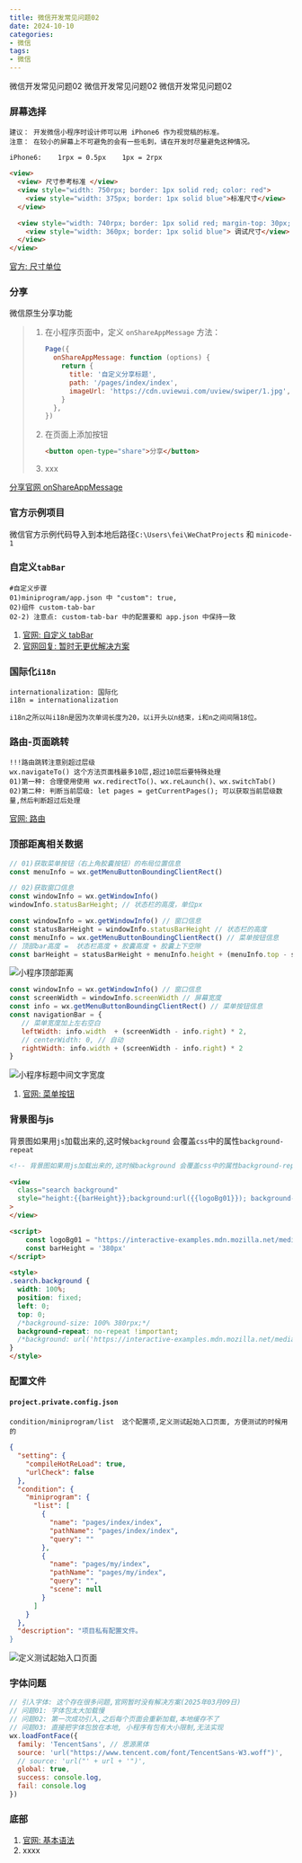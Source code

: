 ```yaml
---
title: 微信开发常见问题02
date: 2024-10-10
categories: 
- 微信
tags:
- 微信
---
```

微信开发常见问题02
微信开发常见问题02
微信开发常见问题02

<!-- more -->

### 屏幕选择

```wiki
建议： 开发微信小程序时设计师可以用 iPhone6 作为视觉稿的标准。
注意： 在较小的屏幕上不可避免的会有一些毛刺，请在开发时尽量避免这种情况。

iPhone6:	1rpx = 0.5px	1px = 2rpx
```

```html
<view>
  <view> 尺寸参考标准 </view>
  <view style="width: 750rpx; border: 1px solid red; color: red">
    <view style="width: 375px; border: 1px solid blue">标准尺寸</view>
  </view>

  <view style="width: 740rpx; border: 1px solid red; margin-top: 30px; color: blue">
    <view style="width: 360px; border: 1px solid blue"> 调试尺寸</view>
  </view>
</view>
```



[官方: 尺寸单位](https://developers.weixin.qq.com/miniprogram/dev/framework/view/wxss.html)

### 分享

微信原生分享功能

> 1. 在小程序页面中，定义 `onShareAppMessage` 方法：
>
>    ```js
>    Page({
>      onShareAppMessage: function (options) {
>        return {
>          title: '自定义分享标题',
>          path: '/pages/index/index',
>          imageUrl: 'https://cdn.uviewui.com/uview/swiper/1.jpg', // 分享图
>        }
>      },
>    })
>    ```
>
>    
>
> 2. 在页面上添加按钮
>    ```html
>    <button open-type="share">分享</button>
>    ```
>
>    
>
> 3. xxx

[分享官网 onShareAppMessage](https://developers.weixin.qq.com/miniprogram/dev/reference/api/Page.html#onShareAppMessage-Object-object)

### 官方示例项目

微信官方示例代码导入到本地后路径`C:\Users\fei\WeChatProjects` 和 `minicode-1`

### 自定义`tabBar`

```wiki
#自定义步骤
01)miniprogram/app.json 中 "custom": true,
02)组件 custom-tab-bar 
02-2) 注意点: custom-tab-bar 中的配置要和 app.json 中保持一致
```

1. [官网: 自定义 tabBar](https://developers.weixin.qq.com/miniprogram/dev/framework/ability/custom-tabbar.html)
2. [官网回复: 暂时无更优解决方案](https://developers.weixin.qq.com/community/develop/doc/000c84de0cc590bbe54b97edf5e414?_at=1733131334703)

### 国际化`i18n`

```wiki
internationalization: 国际化
i18n = internationalization

i18n之所以叫i18n是因为次单词长度为20，以i开头以n结束，i和n之间间隔18位。
```

### 路由-页面跳转

```wiki
!!!路由跳转注意别超过层级
wx.navigateTo() 这个方法页面栈最多10层,超过10层后要特殊处理
01)第一种: 合理使用使用 wx.redirectTo()、wx.reLaunch()、wx.switchTab()
02)第二种: 判断当前层级: let pages = getCurrentPages(); 可以获取当前层级数量,然后判断超过后处理

```

[官网: 路由](https://developers.weixin.qq.com/miniprogram/dev/api/route/wx.switchTab.html)

### 顶部距离相关数据

```js
// 01)获取菜单按钮（右上角胶囊按钮）的布局位置信息
const menuInfo = wx.getMenuButtonBoundingClientRect()

// 02)获取窗口信息
const windowInfo = wx.getWindowInfo()
windowInfo.statusBarHeight; // 状态栏的高度，单位px

```

```js
const windowInfo = wx.getWindowInfo() // 窗口信息
const statusBarHeight = windowInfo.statusBarHeight // 状态栏的高度
const menuInfo = wx.getMenuButtonBoundingClientRect() // 菜单按钮信息
// 顶部bar高度 =  状态栏高度 + 胶囊高度 + 胶囊上下空隙
const barHeight = statusBarHeight + menuInfo.height + (menuInfo.top - statusBarHeight) * 2

```

![小程序顶部距离](/img/vue/wx/wx_01.jpg "小程序顶部距离")

```js
const windowInfo = wx.getWindowInfo() // 窗口信息
const screenWidth = windowInfo.screenWidth // 屏幕宽度
const info = wx.getMenuButtonBoundingClientRect() // 菜单按钮信息
const navigationBar = {
   // 菜单宽度加上左右空白
   leftWidth: info.width  + (screenWidth - info.right) * 2,
   // centerWidth: 0, // 自动
   rightWidth: info.width + (screenWidth - info.right) * 2
}

```

![小程序标题中间文字宽度](/img/vue/wx/wx_02.jpg "小程序标题中间文字宽度")

1. [官网: 菜单按钮](https://developers.weixin.qq.com/miniprogram/dev/api/ui/menu/wx.getMenuButtonBoundingClientRect.html)

### 背景图与js

背景图如果用`js`加载出来的,这时候`background` 会覆盖`css`中的属性`background-repeat`

```html
<!-- 背景图如果用js加载出来的,这时候background 会覆盖css中的属性background-repeat, background-size-->

<view
  class="search background"
  style="height:{{barHeight}};background:url({{logoBg01}}); background-size: 100% {{barHeight}}"
>
</view>

<script>
    const logoBg01 = "https://interactive-examples.mdn.mozilla.net/media/examples/hand.jpg";
    const barHeight = '380px'
</script>

<style>
.search.background {
  width: 100%;
  position: fixed;
  left: 0;
  top: 0;
  /*background-size: 100% 380rpx;*/
  background-repeat: no-repeat !important;
  /*background: url('https://interactive-examples.mdn.mozilla.net/media/examples/hand.jpg');*/
}
</style>
```

### 配置文件

#### `project.private.config.json`

```wiki
condition/miniprogram/list  这个配置项,定义测试起始入口页面, 方便测试的时候用的
```



```json
{
  "setting": {
    "compileHotReLoad": true,
    "urlCheck": false
  },
  "condition": {
    "miniprogram": {
      "list": [
        {
          "name": "pages/index/index",
          "pathName": "pages/index/index",
          "query": ""
        },
        {
          "name": "pages/my/index",
          "pathName": "pages/my/index",
          "query": "",
          "scene": null
        }
      ]
    }
  },
  "description": "项目私有配置文件。
}
```

![定义测试起始入口页面](/img/vue/wx/wx_03.jpg "定义测试起始入口页面")

### 字体问题

```js
// 引入字体: 这个存在很多问题,官网暂时没有解决方案(2025年03月09日)
// 问题01: 字体包太大加载慢
// 问题02: 第一次成功引入,之后每个页面会重新加载,本地缓存不了
// 问题03: 直接把字体包放在本地, 小程序有包有大小限制,无法实现
wx.loadFontFace({
  family: 'TencentSans', // 思源黑体
  source: 'url("https://www.tencent.com/font/TencentSans-W3.woff")',
  // source: 'url("' + url + '")',
  global: true,
  success: console.log,
  fail: console.log
})
```



### 底部

1. [官网: 基本语法](https://developers.weixin.qq.com/miniprogram/dev/reference/wxml/)
2. xxxx























